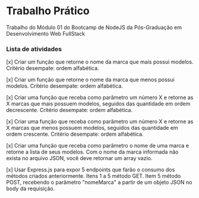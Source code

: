 # Trabalho Prático 
<p>Trabalho  do Módulo 01 do Bootcamp de NodeJS da Pós-Graduação em Desenvolvimento Web FullStack</p>

### Lista de atividades  

[x] Criar um função que retorne o nome da marca que mais possui modelos. Critério desempate: ordem alfabética.

[x] Criar um função que retorne o nome da marca que menos possui modelos. Critério desempate: ordem alfabética. 

[x] Criar uma função que receba como parâmetro um número X e retorne as X marcas que mais possuem modelos, seguidos das quantidade em ordem decrescente. Critério desempate: ordem alfabética.

[x] Criar uma função que receba como parâmetro um número X e retorne as X marcas que menos possuem modelos, seguidos das quantidade em ordem crescente. Critério desempate: ordem alfabética.

[x] Criar uma função que receba como parâmetro o nome de uma marca e retorne a lista de seus modelos. Com o nome da marca informada não exista no arquivo JSON, você deve retornar um array vazio.

[x] Usar Express.js para expor 5 endpoints que farão o consumo dos métodos criados anteriormente. Itens 1 a 5 método GET. Item 5 método POST, recebendo o parâmetro "nomeMarca" a partir de um objeto JSON no body da requisição.

